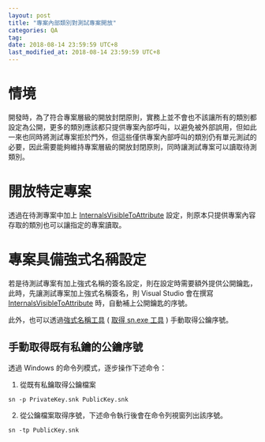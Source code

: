 ```yaml
---
layout: post
title: "專案內部類別對測試專案開放"
categories: QA
tag: 
date: 2018-08-14 23:59:59 UTC+8 
last_modified_at: 2018-08-14 23:59:59 UTC+8 
---
```

# 情境

開發時，為了符合專案層級的開放封閉原則，實務上並不會也不該讓所有的類別都設定為公開，更多的類別應該都只提供專案內部呼叫，以避免被外部誤用，但如此一來也同時將測試專案拒於門外，但這些僅供專案內部呼叫的類別仍有單元測試的必要，因此需要能夠維持專案層級的開放封閉原則，同時讓測試專案可以讀取待測類別。

# 開放特定專案

透過在待測專案中加上 [InternalsVisibleToAttribute] 設定，則原本只提供專案內容存取的類別也可以讓指定的專案讀取。

# 專案具備強式名稱設定

若是待測試專案有加上強式名稱的簽名設定，則在設定時需要額外提供公開鑰匙，此時，先讓測試專案加上強式名稱簽名，則 Visual Studio 會在撰寫 [InternalsVisibleToAttribute] 時，自動補上公開鑰匙的序號。

此外，也可以透過[強式名稱工具](https://docs.microsoft.com/zh-tw/dotnet/framework/app-domains/how-to-create-a-public-private-key-pair) ( [取得 sn.exe 工具](https://stackoverflow.com/questions/1535871/cannot-find-sn-exe-to-sign-assembly) ) 手動取得公鑰序號。

## 手動取得既有私鑰的公鑰序號

透過 Windows 的命令列模式，逐步操作下述命令：

1. 從既有私鑰取得公鑰檔案

```
sn -p PrivateKey.snk PublicKey.snk
```

2. 從公鑰檔案取得序號，下述命令執行後會在命令列視窗列出該序號。
```
sn -tp PublicKey.snk
```


[InternalsVisibleToAttribute]: https://msdn.microsoft.com/en-us/library/system.runtime.compilerservices.internalsvisibletoattribute.aspx 